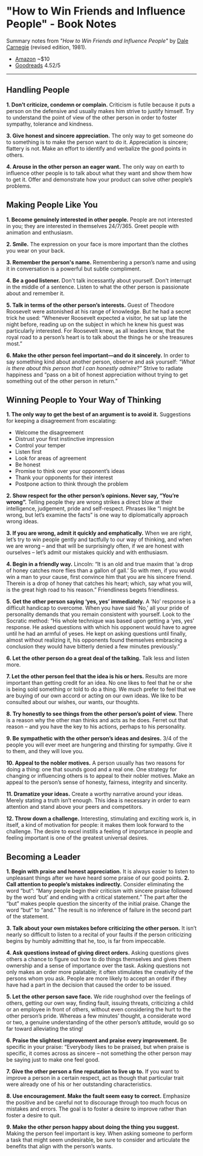# "How to Win Friends and Influence People" - Book Notes

Summary notes from *"How to Win Friends and Influence People"* by [Dale Carnegie](https://en.wikipedia.org/wiki/Dale_Carnegie) (revised edition, 1981).
- [Amazon](https://www.amazon.com/How-Win-Friends-Influence-People/dp/0671027034) ~$10
- [Goodreads](goodreads.com/book/show/22883646-how-to-win-friends-and-influence-people-how-to-stop-worrying-and-start) 4.52/5

---

## Handling People

**1. Don’t criticize, condemn or complain.**
	Criticism is futile because it puts a person on the defensive and usually makes him strive to justify himself. Try to understand the point of view of the other person in order to foster sympathy, tolerance and kindness.

**3. Give honest and sincere appreciation.**
	The only way to get someone do to something is to make the person want to do it. Appreciation is sincere; flattery is not. Make an effort to identify and verbalize the good points in others.

**4. Arouse in the other person an eager want.**
	The only way on earth to influence other people is to talk about what they want and show them how to get it. Offer and demonstrate how your product can solve other people’s problems.

## Making People Like You
**1. Become genuinely interested in other people.**
	People are not interested in you; they are interested in themselves 24/7/365. Greet people with animation and enthusiasm.

**2. Smile.**
	The expression on your face is more important than the clothes you wear on your back.

**3. Remember the person's name.**
	Remembering a person’s name and using it in conversation is a powerful but subtle compliment.

**4. Be a good listener.**
	Don't talk incessantly about yourself. Don't interrupt in the middle of a sentence. Listen to what the other person is passionate about and remember it.

**5. Talk in terms of the other person’s interests.**
	Guest of Theodore Roosevelt were astonished at his range of knowledge. But he had a secret trick he used: “Whenever Roosevelt expected a visitor, he sat up late the night before, reading up on the subject in which he knew his guest was particularly interested. For Roosevelt knew, as all leaders know, that the royal road to a person’s heart is to talk about the things he or she treasures most.”

**6. Make the other person feel important—and do it sincerely.**
	In order to say something kind about another person, observe and ask yourself: *“What is there about this person that I can honestly admire?”* Strive to radiate happiness and “pass on a bit of honest appreciation without trying to get something out of the other person in return.”
	
## Winning People to Your Way of Thinking
**1. The only way to get the best of an argument is to avoid it.**
Suggestions for keeping a disagreement from escalating:
- Welcome the disagreement
- Distrust your first instinctive impression
- Control your temper
- Listen first
- Look for areas of agreement
- Be honest
- Promise to think over your opponent’s ideas
- Thank your opponents for their interest
- Postpone action to think through the problem

**2. Show respect for the other person’s opinions. Never say, “You’re wrong”.**
	Telling people they are wrong strikes a direct blow at their intelligence, judgement, pride and self-respect. Phrases like “I might be wrong, but let’s examine the facts” is one way to diplomatically approach wrong ideas.

**3. If you are wrong, admit it quickly and emphatically.**
	When we are right, let’s try to win people gently and tactfully to our way of thinking, and when we are wrong – and that will be surprisingly often, if we are honest with ourselves – let’s admit our mistakes quickly and with enthusiasm.

**4. Begin in a friendly way.**
	Lincoln: “It is an old and true maxim that ‘a drop of honey catches more flies than a gallon of gall.’ So with men, if you would win a man to your cause, first convince him that you are his sincere friend. Therein is a drop of honey that catches his heart; which, say what you will, is the great high road to his reason.” Friendliness begets friendliness.

**5. Get the other person saying ‘yes, yes’ immediately.**
	A ‘No’ response is a difficult handicap to overcome. When you have said ‘No,’ all your pride of personality demands that you remain consistent with yourself. Look to the Socratic method: “His whole technique was based upon getting a ‘yes, yes’ response. He asked questions with which his opponent would have to agree until he had an armful of yeses. He kept on asking questions until finally, almost without realizing it, his opponents found themselves embracing a conclusion they would have bitterly denied a few minutes previously.”

**6. Let the other person do a great deal of the talking.**
	Talk less and listen more.

**7. Let the other person feel that the idea is his or hers.**
	Results are more important than getting credit for an idea. No one likes to feel that he or she is being sold something or told to do a thing. We much prefer to feel that we are buying of our own accord or acting on our own ideas. We like to be consulted about our wishes, our wants, our thoughts.

**8. Try honestly to see things from the other person’s point of view.**
	There is a reason why the other man thinks and acts as he does. Ferret out that reason – and you have the key to his actions, perhaps to his personality.
	
**9. Be sympathetic with the other person’s ideas and desires.**
	3/4 of the people you will ever meet are hungering and thirsting for sympathy. Give it to them, and they will love you.

**10. Appeal to the nobler motives.**
	A person usually has two reasons for doing a thing: one that sounds good and a real one. One strategy for changing or influencing others is to appeal to their nobler motives. Make an appeal to the person’s sense of honesty, fairness, integrity and sincerity.

**11. Dramatize your ideas.**
	Create a worthy narrative around your ideas. Merely stating a truth isn’t enough. This idea is necessary in order to earn attention and stand above your peers and competitors.

**12. Throw down a challenge.**
	Interesting, stimulating and exciting work is, in itself, a kind of motivation for people: it makes them look forward to the challenge. The desire to excel instills a feeling of importance in people and feeling important is one of the greatest universal desires.

## Becoming a Leader
**1. Begin with praise and honest appreciation.**
	It is always easier to listen to unpleasant things after we have heard some praise of our good points.
**2. Call attention to people’s mistakes indirectly.**
	Consider eliminating the word “but”: “Many people begin their criticism with sincere praise followed by the word ‘but’ and ending with a critical statement.” The part after the “but” makes people question the sincerity of the initial praise. Change the word “but” to “and.” The result is no inference of failure in the second part of the statement.

**3. Talk about your own mistakes before criticizing the other person.**
	It isn’t nearly so difficult to listen to a recital of your faults if the person criticizing begins by humbly admitting that he, too, is far from impeccable.

**4. Ask questions instead of giving direct orders.**
	Asking questions gives others a chance to figure out how to do things themselves and gives them ownership and a sense of importance over the task. Asking questions not only makes an order more palatable; it often stimulates the creativity of the persons whom you ask. People are more likely to accept an order if they have had a part in the decision that caused the order to be issued.

**5. Let the other person save face.**
	We ride roughshod over the feelings of others, getting our own way, finding fault, issuing threats, criticizing a child or an employee in front of others, without even considering the hurt to the other person’s pride. Whereas a few minutes’ thought, a considerate word or two, a genuine understanding of the other person’s attitude, would go so far toward alleviating the sting!

**6. Praise the slightest improvement and praise every improvement.**
	Be specific in your praise: “Everybody likes to be praised, but when praise is specific, it comes across as sincere – not something the other person may be saying just to make one feel good.

**7. Give the other person a fine reputation to live up to.**
	If you want to improve a person in a certain respect, act as though that particular trait were already one of his or her outstanding characteristics.

**8. Use encouragement. Make the fault seem easy to correct.**
	Emphasize the positive and be careful not to discourage through too much focus on mistakes and errors. The goal is to foster a desire to improve rather than foster a desire to quit.

**9. Make the other person happy about doing the thing you suggest.**
	Making the person feel important is key. When asking someone to perform a task that might seem undesirable, be sure to consider and articulate the benefits that align with the person’s wants.

